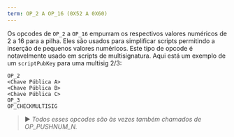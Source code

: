 ```yaml
---
term: OP_2 A OP_16 (0X52 A 0X60)
---
```


Os opcodes de `OP_2` a `OP_16` empurram os respectivos valores numéricos de 2 a 16 para a pilha. Eles são usados para simplificar scripts permitindo a inserção de pequenos valores numéricos. Este tipo de opcode é notavelmente usado em scripts de multisignatura. Aqui está um exemplo de um `scriptPubKey` para uma multisig 2/3:

```text
OP_2
<Chave Pública A>
<Chave Pública B>
<Chave Pública C>
OP_3
OP_CHECKMULTISIG
```

> ► *Todos esses opcodes são às vezes também chamados de OP_PUSHNUM_N.*